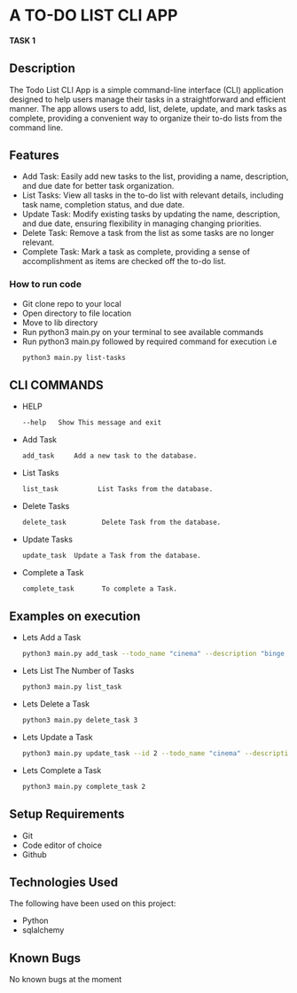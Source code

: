 # A TO-DO LIST CLI APP

#### TASK 1

## Description
The Todo List CLI App is a simple command-line interface (CLI) application designed to help users manage their tasks in a straightforward and efficient manner. The app allows users to add, list, delete, update, and mark tasks as complete, providing a convenient way to organize their to-do lists from the command line.

## Features
- Add Task: Easily add new tasks to the list, providing a name, description, and due date for better task organization.
- List Tasks: View all tasks in the to-do list with relevant details, including task name, completion status, and due date.
- Update Task: Modify existing tasks by updating the name, description, and due date, ensuring flexibility in managing changing priorities.
- Delete Task: Remove a task from the list as some tasks are no longer relevant.
- Complete Task: Mark a task as complete, providing a sense of accomplishment as items are checked off the to-do list.

### How to run code
- Git clone repo to your local
- Open directory to file location
- Move to lib directory
- Run python3 main.py on your terminal to see available commands
- Run python3 main.py followed by required command for execution i.e
  ```bash
  python3 main.py list-tasks 

## CLI COMMANDS 

- HELP
  ```bash
  --help   Show This message and exit

- Add Task
  ```bash
  add_task     Add a new task to the database.

- List Tasks
  ```bash
  list_task          List Tasks from the database.

- Delete Tasks
  ```bash
  delete_task         Delete Task from the database.

- Update Tasks
  ```bash
  update_task  Update a Task from the database.

- Complete a Task
  ```bash
  complete_task       To complete a Task.


## Examples on execution

- Lets Add a Task
  ```bash
  python3 main.py add_task --todo_name "cinema" --description "binge movies" --due_date "2024-9-11"

- Lets List The Number of Tasks
  ```bash
  python3 main.py list_task

- Lets Delete a Task
  ```bash
  python3 main.py delete_task 3

- Lets Update a Task
  ```bash
  python3 main.py update_task --id 2 --todo_name "cinema" --description "binge movies" --due_date "2024-9-11"

- Lets Complete a Task
  ```bash
  python3 main.py complete_task 2


## Setup Requirements

- Git
- Code editor of choice
- Github



## Technologies Used

The following have been used on this project:

- Python
- sqlalchemy

## Known Bugs

No known bugs at the moment

